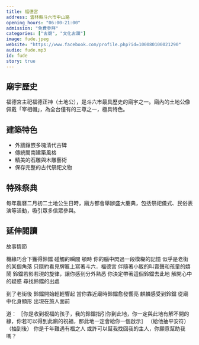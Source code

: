```yaml
---
title: 福德宮
address: 雲林縣斗六市中山路
opening_hours: "06:00-21:00"
admission: "免費參拜"
categories: ["古廟", "文化古蹟"]
image: fude.jpeg
website: "https://www.facebook.com/profile.php?id=100080100021290"
audio: fude.mp3
id: fude
story: true
---
```


## 廟宇歷史

福德宮主祀福德正神（土地公），是斗六市最具歷史的廟宇之一。廟內的土地公像佩戴「宰相帽」，為全台僅有的三尊之一，極具特色。

## 建築特色

- 外牆鑲嵌多塊清代古碑
- 傳統閩南建築風格
- 精美的石雕與木雕藝術
- 保存完整的古代祭祀文物

## 特殊祭典

每年農曆二月初二土地公生日時，廟方都會舉辦盛大慶典，包括祭祀儀式、民俗表演等活動，吸引眾多信眾參與。

## 延伸閱讀

故事情節

機緣巧合下獲得鈴鐺
碰觸的瞬間
頓時
你的腦中閃過一段模糊的記憶
似乎是老街的某個角落
只隱約看見牌匾上寫著斗六．福德宮
伴隨著小販的叫賣聲和孩童的嬉鬧
鈴鐺若影若現的旋律，讓你感到分外熟悉
你決定帶著這個鈴鐺去此地
解開心中的疑惑
尋找鈴鐺的出處

到了老街後
鈴鐺開始輕輕響起
當你靠近廟時鈴鐺愈發響亮
麒麟感受到鈴鐺
從廟中化身顯形
出現在旅人面前

道：
［你是收到祝福的孩子，我的鈴鐺指引你到此地，你一定與此地有解不開的緣，你若可以得到此廟的祝福，那此地一定會給你一個啟示］
（給他抽平安符）
（抽到後）
你是千年難遇有福之人 
或許可以幫我找回我的主人，你願意幫助我嗎？
